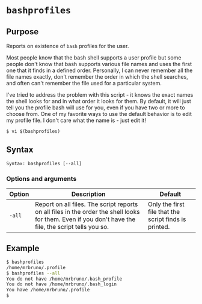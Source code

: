 # `bashprofiles`

## Purpose
Reports on existence of `bash` profiles for the user.

Most people know that the bash shell supports a user profile but some people don't know that bash supports various file names and uses the first one that it finds in a defined order. Personally, I can never remember all the file names exactly, don't remember the order in which the shell searches, and often can't remember the file used for a particular system. 

I've tried to address the problem with this script - it knows the exact names the shell looks for and in what order it looks for them. By default, it will just tell you the profile bash will use for you, even if you have two or more to choose from. One of my favorite ways to use the default behavior is to edit my profile file. I don't care what the name is - just edit it!

```
$ vi $(bashprofiles)
```

## Syntax
```
Syntax: bashprofiles [--all]
```

### Options and arguments
| Option | Description | Default |
| ------ | ----------- | ------- |
|  `-all`  | Report on all files.  The script reports on all files in the order the shell looks for them. Even if you don't have the file, the script tells you so.  | Only the first file that the script finds is printed. |

## Example

```bash
$ bashprofiles
/home/mrbruno/.profile
$ bashprofiles --all
You do not have /home/mrbruno/.bash_profile
You do not have /home/mrbruno/.bash_login
You have /home/mrbruno/.profile
$ 
```
